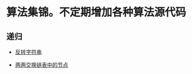 # 算法集锦。不定期增加各种算法源代码

## 递归

* [反转字符串](https://github.com/CaiHongxuan/algorithm-treasury/blob/master/recursion/%E5%8F%8D%E8%BD%AC%E5%AD%97%E7%AC%A6%E4%B8%B2.md)

* [两两交换链表中的节点](https://github.com/CaiHongxuan/algorithm-treasury/blob/master/recursion/%E4%B8%A4%E4%B8%A4%E4%BA%A4%E6%8D%A2%E9%93%BE%E8%A1%A8%E4%B8%AD%E7%9A%84%E8%8A%82%E7%82%B9.md)
